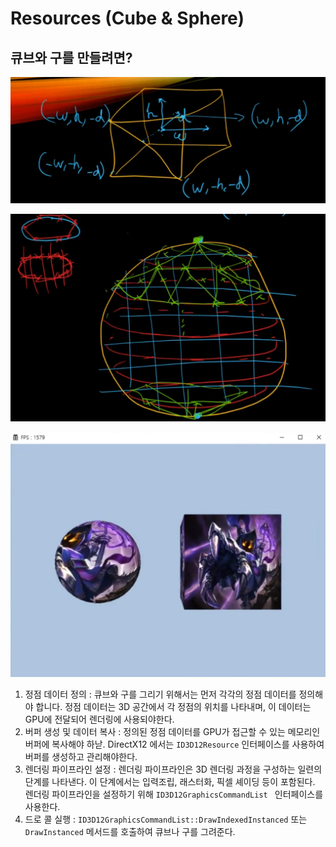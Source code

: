 # Resources (Cube & Sphere)

## 큐브와 구를 만들려면?

![ ](../../../image/image-20240129161507347.png)

 ![image-20240129161949126](../../../image/image-20240129161949126.png)

![image-20240202155747943](../../../image/image-20240202155747943.png)

1. 정점 데이터 정의 : 큐브와 구를 그리기 위해서는 먼저 각각의 정점 데이터를 정의해야 합니다. 정점 데이터는 3D 공간에서 각 정점의 위치를 나타내며, 이 데이터는 GPU에 전달되어 렌더링에 사용되야한다.
2. 버퍼 생성 및 데이터 복사 : 정의된 정점 데이터를 GPU가 접근할 수 있는 메모리인 버퍼에 복사해야 하낟. DirectX12 에서는 `ID3D12Resource` 인터페이스를 사용하여 버퍼를 생성하고 관리해야한다.
3. 렌더링 파이프라인 설정 : 렌더링 파이프라인은 3D 렌더링 과정을 구성하는 일련의 단계를 나타낸다. 이 단계에서는 입력조립, 래스터화, 픽셀 셰이딩 등이 포함된다. 렌더링 파이프라인을 설정하기 위해 `ID3D12GraphicsCommandList ` 인터페이스를 사용한다.
4. 드로 콜 실행 : `ID3D12GraphicsCommandList::DrawIndexedInstanced` 또는 `DrawInstanced` 메서드를 호출하여 큐브나 구를 그려준다.
